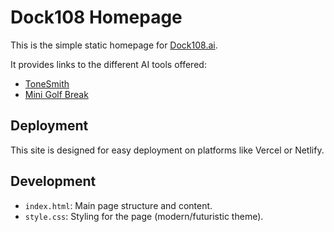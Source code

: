 # Dock108 Homepage

This is the simple static homepage for [Dock108.ai](https://dock108.ai).

It provides links to the different AI tools offered:

*   [ToneSmith](https://tonesmith.dock108.ai)
*   [Mini Golf Break](https://mini-golf-break.dock108.ai)

## Deployment

This site is designed for easy deployment on platforms like Vercel or Netlify.

## Development

*   `index.html`: Main page structure and content.
*   `style.css`: Styling for the page (modern/futuristic theme). 